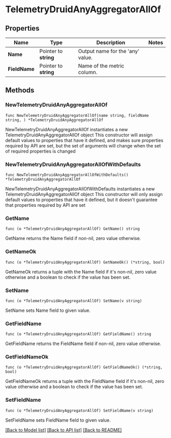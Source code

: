 # TelemetryDruidAnyAggregatorAllOf

## Properties

Name | Type | Description | Notes
------------ | ------------- | ------------- | -------------
**Name** | Pointer to **string** | Output name for the &#39;any&#39; value. | 
**FieldName** | Pointer to **string** | Name of the metric column. | 

## Methods

### NewTelemetryDruidAnyAggregatorAllOf

`func NewTelemetryDruidAnyAggregatorAllOf(name string, fieldName string, ) *TelemetryDruidAnyAggregatorAllOf`

NewTelemetryDruidAnyAggregatorAllOf instantiates a new TelemetryDruidAnyAggregatorAllOf object
This constructor will assign default values to properties that have it defined,
and makes sure properties required by API are set, but the set of arguments
will change when the set of required properties is changed

### NewTelemetryDruidAnyAggregatorAllOfWithDefaults

`func NewTelemetryDruidAnyAggregatorAllOfWithDefaults() *TelemetryDruidAnyAggregatorAllOf`

NewTelemetryDruidAnyAggregatorAllOfWithDefaults instantiates a new TelemetryDruidAnyAggregatorAllOf object
This constructor will only assign default values to properties that have it defined,
but it doesn't guarantee that properties required by API are set

### GetName

`func (o *TelemetryDruidAnyAggregatorAllOf) GetName() string`

GetName returns the Name field if non-nil, zero value otherwise.

### GetNameOk

`func (o *TelemetryDruidAnyAggregatorAllOf) GetNameOk() (*string, bool)`

GetNameOk returns a tuple with the Name field if it's non-nil, zero value otherwise
and a boolean to check if the value has been set.

### SetName

`func (o *TelemetryDruidAnyAggregatorAllOf) SetName(v string)`

SetName sets Name field to given value.


### GetFieldName

`func (o *TelemetryDruidAnyAggregatorAllOf) GetFieldName() string`

GetFieldName returns the FieldName field if non-nil, zero value otherwise.

### GetFieldNameOk

`func (o *TelemetryDruidAnyAggregatorAllOf) GetFieldNameOk() (*string, bool)`

GetFieldNameOk returns a tuple with the FieldName field if it's non-nil, zero value otherwise
and a boolean to check if the value has been set.

### SetFieldName

`func (o *TelemetryDruidAnyAggregatorAllOf) SetFieldName(v string)`

SetFieldName sets FieldName field to given value.



[[Back to Model list]](../README.md#documentation-for-models) [[Back to API list]](../README.md#documentation-for-api-endpoints) [[Back to README]](../README.md)


